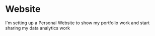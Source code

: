 # Website
I'm setting up a Personal Website to show my portfolio work and start sharing my data analytics work
